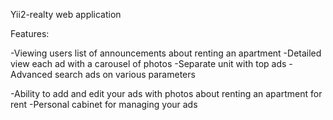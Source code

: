 Yii2-realty web application

Features:

-Viewing users list of announcements about renting an apartment
-Detailed view each ad with a carousel of photos
-Separate unit with top ads
-Advanced search ads on various parameters


-Ability to add and edit your ads with photos about renting an apartment for rent
-Personal cabinet for managing your ads







